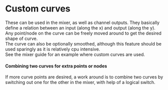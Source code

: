 # Custom curves
These can be used in the mixer, as well as channel outputs. They basically define a relation between an input (along the x) and output (along the y). 
<br>Any point/node on the curve can be freely moved around to get the desired shape of curve.
<br>The curve can also be optionally smoothed, although this feature should be used sparingly as it is relatively cpu intensive. 
<br>See the mixer guide for an example where custom curves are used.

#### Combining two curves for extra points or nodes
If more curve points are desired, a work around is to combine two curves by switching out one for the other in the mixer, with help of a logical switch.

